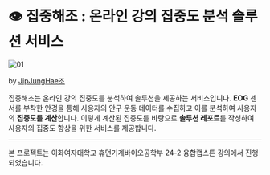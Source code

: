 # 👁️ 집중해조 : 온라인 강의 집중도 분석 솔루션 서비스

![01](https://github.com/user-attachments/assets/b1ca3dc2-deea-4c9a-a17c-5b7f262ffc82)

by [JipJungHae조](mailto:jipjung24@gmail.com)


집중해조는 온라인 강의 집중도를 분석하여 솔루션을 제공하는 서비스입니다. **EOG** 센서를 부착한 안경을 통해 사용자의 안구 운동 데이터를 수집하고 이를 분석하여 사용자의 **집중도를 계산**합니다. 이렇게 계산된 집중도를 바탕으로 **솔루션 레포트**를 작성하여 사용자의 집중도 향상을 위한 서비스를 제공합니다.

---

본 프로젝트는 이화여자대학교 휴먼기계바이오공학부 24-2 융합캡스톤 강의에서 진행되었습니다.

<!--

**Here are some ideas to get you started:**

🙋‍♀️ A short introduction - what is your organization all about?
🌈 Contribution guidelines - how can the community get involved?
👩‍💻 Useful resources - where can the community find your docs? Is there anything else the community should know?
🍿 Fun facts - what does your team eat for breakfast?
🧙 Remember, you can do mighty things with the power of [Markdown](https://docs.github.com/github/writing-on-github/getting-started-with-writing-and-formatting-on-github/basic-writing-and-formatting-syntax)
-->
